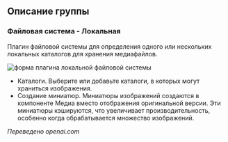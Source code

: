 <!-- Filename: Chunk4x:Extensions_Plugin_Manager_Edit_FileSystem_Group / Display title: Группа файловой системы -->

## Описание группы

### Файловая система - Локальная

Плагин файловой системы для определения одного или нескольких локальных каталогов для хранения медиафайлов.

![форма плагина локальной файловой системы](../../../en/images/plugins/plugin-group-file-system-local.png)

- Каталоги. Выберите или добавьте каталоги, в которых могут храниться изображения.
- Создание миниатюр. Миниатюры изображений создаются в компоненте Медиа вместо отображения оригинальной версии. Эти миниатюры кэшируются, что увеличивает производительность, особенно когда обрабатывается множество изображений.

*Переведено openai.com*

